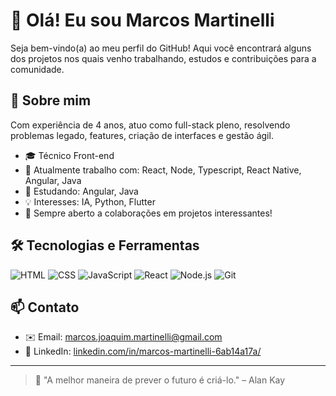 # 👋 Olá! Eu sou Marcos Martinelli

Seja bem-vindo(a) ao meu perfil do GitHub! Aqui você encontrará alguns dos projetos nos quais venho trabalhando, estudos e contribuições para a comunidade.

## 🚀 Sobre mim

Com experiência de 4 anos, atuo como full-stack pleno, resolvendo problemas legado, features, criação de interfaces e gestão ágil.

- 🎓 Técnico Front-end
- 💼 Atualmente trabalho com: React, Node, Typescript, React Native, Angular, Java
- 🌱 Estudando: Angular, Java
- 💡 Interesses: IA, Python, Flutter
- 🤝 Sempre aberto a colaborações em projetos interessantes!

## 🛠️ Tecnologias e Ferramentas

![HTML](https://img.shields.io/badge/-HTML5-E34F26?style=flat&logo=html5&logoColor=white)
![CSS](https://img.shields.io/badge/-CSS3-1572B6?style=flat&logo=css3)
![JavaScript](https://img.shields.io/badge/-JavaScript-F7DF1E?style=flat&logo=javascript&logoColor=black)
![React](https://img.shields.io/badge/-React-61DAFB?style=flat&logo=react&logoColor=black)
![Node.js](https://img.shields.io/badge/-Node.js-339933?style=flat&logo=node.js&logoColor=white)
![Git](https://img.shields.io/badge/-Git-F05032?style=flat&logo=git&logoColor=white)

## 📫 Contato

- ✉️ Email: [marcos.joaquim.martinelli@gmail.com](mailto:marcos.joaquim.martinelli@gmail.com)  
- 💼 LinkedIn: [linkedin.com/in/marcos-martinelli-6ab14a17a/](https://linkedin.com/in/marcos-martinelli-6ab14a17a/)  

---

> 💬 "A melhor maneira de prever o futuro é criá-lo." – Alan Kay

